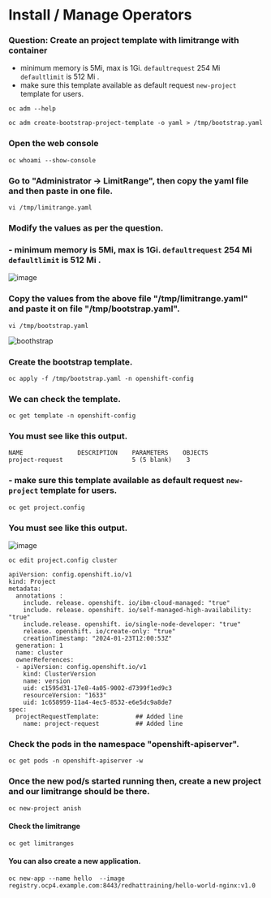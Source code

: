 # Install / Manage Operators
### Question: Create an project template with limitrange with container
- minimum memory is 5Mi, max is 1Gi. `defaultrequest` 254 Mi `defaultlimit` is 512 Mi .
- make sure this template available as default request `new-project` template for users.

```
oc adm --help
```
```
oc adm create-bootstrap-project-template -o yaml > /tmp/bootstrap.yaml
```
### Open the web console
```
oc whoami --show-console
```

### Go to "Administrator -> LimitRange", then copy the yaml file and then paste in one file.
```
vi /tmp/limitrange.yaml
```

### Modify the values as per the question.
### - minimum memory is 5Mi, max is 1Gi. `defaultrequest` 254 Mi `defaultlimit` is 512 Mi .
![image](https://github.com/user-attachments/assets/da703c9e-20c1-4805-993b-ae4c12888d3f)

### Copy the values from the above file "/tmp/limitrange.yaml" and paste it on file "/tmp/bootstrap.yaml".
```
vi /tmp/bootstrap.yaml
```
![boothstrap](https://github.com/user-attachments/assets/7246fc0e-6bb1-44e4-bce3-663c9be0662f)


### Create the bootstrap template.
```
oc apply -f /tmp/bootstrap.yaml -n openshift-config
```

### We can check the template.
```
oc get template -n openshift-config
```
### You must see like this output.
```
NAME               DESCRIPTION    PARAMETERS    OBJECTS
project-request                   5 (5 blank)    3
```
### - make sure this template available as default request `new-project` template for users.

```
oc get project.config
```
### You must see like this output.
![image](https://github.com/user-attachments/assets/52509e7c-8897-4b7a-aa17-3415be4b46b0)

```
oc edit project.config cluster
```

```
apiVersion: config.openshift.io/v1
kind: Project
metadata:
  annotations :
    include. release. openshift. io/ibm-cloud-managed: "true"
    include. release. openshift. io/self-managed-high-availability: "true"
    include.release. openshift. io/single-node-developer: "true"
    release. openshift. io/create-only: "true"
    creationTimestamp: "2024-01-23T12:00:53Z"
  generation: 1
  name: cluster
  ownerReferences:
  - apiVersion: config.openshift.io/v1
    kind: ClusterVersion
    name: version
    uid: c1595d31-17e8-4a05-9002-d7399f1ed9c3
    resourceVersion: "1633"
    uid: 1c658959-11a4-4ec5-8532-e6e5dc9a8de7
spec: 
  projectRequestTemplate:          ## Added line
    name: project-request          ## Added line

```

### Check the pods in the namespace "openshift-apiserver". 
```
oc get pods -n openshift-apiserver -w
```
### Once the new pod/s started running then, create a new project and our limitrange should be there. 
```
oc new-project anish
```
#### Check the limitrange
```
oc get limitranges 
```

#### You can also create a new application.
```
oc new-app --name hello  --image registry.ocp4.example.com:8443/redhattraining/hello-world-nginx:v1.0
```
